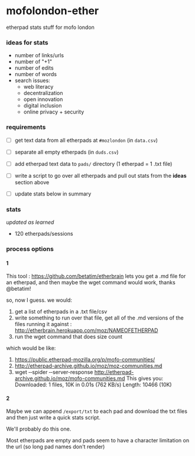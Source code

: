 # mofolondon-ether
etherpad stats stuff for mofo london


### ideas for stats

* number of links/urls
* number of "+1"
* number of edits
* number of words
* search issues:
	* web literacy
	* decentralization
	* open innovation
	* digital inclusion
	* online privacy + security 

### requirements

* [ ] get text data from all etherpads at `#mozlondon` (in `data.csv`)
* [ ] separate all empty etherpads (in `duds.csv`)
* [ ] add etherpad text data to `pads/` directory (1 etherpad = 1 .txt file)
* [ ] write a script to go over all etherpads and pull out stats from the **ideas** section above
* [ ] update stats below in summary


### stats

*updated as learned* 

* 120 etherpads/sessions


### process options

#### 1
This tool : https://github.com/betatim/etherbrain lets you get a .md file for an etherpad, and then maybe the wget command would work, thanks @betatim!

so, now I guess. we would:
1. get a list of etherpads in a .txt file/csv
2. write something to run over that file, get all of the .md versions of the files running it against : http://etherbrain.herokuapp.com/moz/NAMEOFETHERPAD
3. run the wget command that does size count

which would be like:
1. https://public.etherpad-mozilla.org/p/mofo-communities/
2. http://etherpad-archive.github.io/moz/moz-communities.md
3. wget ‐‐spider ‐‐server-response http://etherpad-archive.github.io/moz/mofo-communities.md
This gives you: Downloaded: 1 files, 10K in 0.01s (762 KB/s)
Length: 10466 (10K)

#### 2

Maybe we can append `/export/txt` to each pad and download the txt files and then just write a quick stats script.

We'll probably do this one.

Most etherpads are empty and pads seem to have a character limitation on the url (so long pad names don't render)


